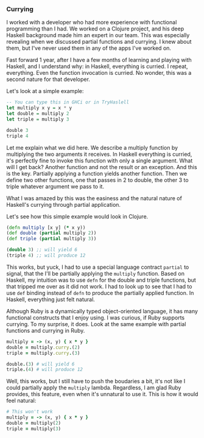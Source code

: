 ### Currying

I worked with a developer who had more experience with functional programming than I had. We worked on a Clojure project, and his deep Haskell background made him an expert in our team. This was especially revealing when we discussed partial functions and currying. I knew about them, but I've never used them in any of the apps I've worked on.

Fast forward 1 year, after I have a few months of learning and playing with Haskell, and I understand why: in Haskell, everything is curried. I repeat, everything. Even the function invocation is curried. No wonder, this was a second nature for that developer.

Let's look at a simple example:

```haskell
-- You can type this in GHCi or in TryHaslell
let multiply x y = x * y
let double = multiply 2
let triple = multiply 3

double 3
triple 4
```

Let me explain what we did here. We describe a multiply function by multiplying the two arguments it receives. In Haskell everything is curried, it's perfectly fine to invoke this function with only a single argument. What will I get back? Another function and not the result or an exception. And this is the key. Partially applying a function yields another function. Then we define two other functions, one that passes in 2 to double, the other 3 to triple whatever argument we pass to it.

What I was amazed by this was the easiness and the natural nature of Haskell's currying through partial application.

Let's see how this simple example would look in Clojure.

```clojure
(defn multiply [x y] (* x y))
(def double (partial multiply 2))
(def triple (partial multiply 3))

(double 3) ;; will yield 6
(triple 4) ;; will produce 12
```

This works, but yuck, I had to use a special language contract `partial` to signal, that the I'll be partially applying the `multiply` function. Based on Haskell, my intuition was to use `defn` for the double and triple functions, but that tripped me over as it did not work. I had to look up to see that I had to use `def` binding instead of `defn` to produce the partially applied function. In Haskell, everything just felt natural.

Although Ruby is a dynamically typed object-oriented language, it has many functional constructs that I enjoy using. I was curious, if Ruby supports currying. To my surprise, it does. Look at the same example with partial functions and currying in Ruby.

```ruby
multiply = -> (x, y) { x * y }
double = multiply.curry.(2)
triple = multiply.curry.(3)

double.(3) # will yield 6
triple.(4) # will produce 12
```
Well, this works, but I still have to push the boudaries a bit, it's not like I could partially apply the `multiply` lambda. Regardless, I am glad Ruby provides, this feature, even when it's unnatural to use it.
This is how it would feel natural:

```ruby
# This won't work
multiply = -> (x, y) { x * y }
double = multiply(2)
triple = multiply(3)
```




